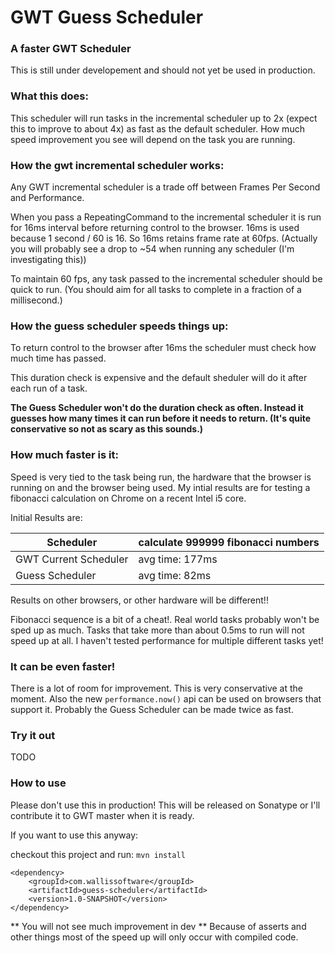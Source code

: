 # GWT Guess Scheduler

### A faster GWT Scheduler

This is still under developement and should not yet be used in production.

### What this does:

This scheduler will run tasks in the incremental scheduler up to 2x (expect this to improve to about 4x) as fast as the default scheduler.  How much speed improvement you see will depend on the task you are running.

### How the gwt incremental scheduler works:

Any GWT incremental scheduler is a trade off between Frames Per Second and Performance.

When you pass a RepeatingCommand to the incremental scheduler it is run for 16ms interval before returning control to the browser.  16ms is used because 1 second / 60 is 16. So 16ms retains frame rate at 60fps.  (Actually you will probably see a drop to ~54 when running any scheduler (I'm investigating this))

To maintain 60 fps, any task passed to the incremental scheduler should be quick to run. (You should aim for all tasks to complete in a fraction of a millisecond.)

### How the guess scheduler speeds things up:

To return control to the browser after 16ms the scheduler must check how much time has passed.

This duration check is expensive and the default sheduler will do it after each run of a task.

**The Guess Scheduler won't do the duration check as often.  Instead it guesses how many times it can run before it needs to return. (It's quite conservative so not as scary as this sounds.)**

### How much faster is it:

Speed is very tied to the task being run, the hardware that the browser is running on and the browser being used.  My intial results are for testing a fibonacci calculation on Chrome on a recent Intel i5 core.

Initial Results are:

| Scheduler             | calculate 999999 fibonacci numbers |
|-----------------------|------------------------------------|
| GWT Current Scheduler | avg time: 177ms                    |
| Guess Scheduler       | avg time: 82ms                     |

Results on other browsers, or other hardware will be different!!

Fibonacci sequence is a bit of a cheat!.  Real world tasks probably won't be sped up as much.
Tasks that take more than about 0.5ms to run will not speed up at all.
I haven't tested performance for multiple different tasks yet!


### It can be even faster!

There is a lot of room for improvement.  This is very conservative at the moment.  Also the new `performance.now()` api can be used on browsers that support it.  Probably the Guess Scheduler can be made twice as fast.

### Try it out

TODO

### How to use

Please don't use this in production!  This will be released on Sonatype or I'll contribute it to GWT master when it is ready.

If you want to use this anyway:

checkout this project and run:
`mvn install`

```
<dependency>
    <groupId>com.wallissoftware</groupId>
    <artifactId>guess-scheduler</artifactId>
    <version>1.0-SNAPSHOT</version>
</dependency>
```

** You will not see much improvement in dev ** Because of asserts and other things most of the speed up will only occur with compiled code.
        


